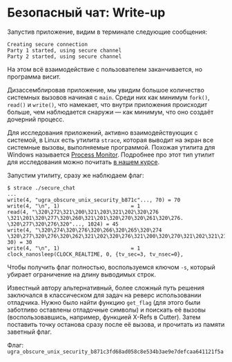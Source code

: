 # Безопасный чат: Write-up

Запустив приложение, видим в терминале следующие сообщения:

```
Creating secure connection
Party 1 started, using secure channel
Party 2 started, using secure channel
```
На этом всё взаимодействие с пользователем заканчивается, но программа висит.

Дизассемблировав приложение, мы увидим большое количество системных вызовов начиная с `main`. Среди них как минимум `fork()`, `read()` и `write()`, что намекает, что внутри приложения происходит больше, чем наблюдается снаружи — как минимум, что оно создаёт дочерний процесс.

Для исследования приложений, активно взаимодействующих с системой, в Linux есть утилита `strace`, которая выводит на экран все системные вызовы, выполняемые программой. Похожая утилита для Windows называется [Process Monitor](https://docs.microsoft.com/en-us/sysinternals/downloads/procmon). Подробнее про этот тип утилит для исследования можно почитать [в нашем курсе](https://course.ugractf.ru/reverse/normal.html).

Запустим утилиту, сразу же наблюдаем флаг:

```
$ strace ./secure_chat
...
write(4, "ugra_obscure_unix_security_b871c"..., 70) = 70
write(4, "\n", 1)                       = 1
read(4, "\320\272\321\200\321\203\321\202\320\276 \321\201\320\277\320\260\321\201\320\270\320\261\320\276. \320\277\320\276\320"..., 1024) = 45
write(4, "\320\274\320\276\320\266\320\265\320\274 \320\277\320\276\320\262\321\202\320\276\321\200\320\270\321\202\321\214.", 30) = 30
write(4, "\n", 1)                       = 1
clock_nanosleep(CLOCK_REALTIME, 0, {tv_sec=3, tv_nsec=0},
```

Чтобы получить флаг полностью, воспользуемся ключом `-s`, который убирает ограничение на длину выводимых строк.

Известный автору альтернативный, более сложный путь решения заключался в классическом для задач на реверс использовании отладчика. Нужно было найти функцию `get_flag` (для этого были заботливо оставлены отладочные символы) и поискать её вызовы (воспользовавшись, например, функцией X-Refs в Cutter). Затем поставить точку останова сразу после её вызова, и прочитать из памяти заветный флаг.

Флаг: `ugra_obscure_unix_security_b871c3fd68ad058c8e534b3ae9e7defcaa641121f5a`

